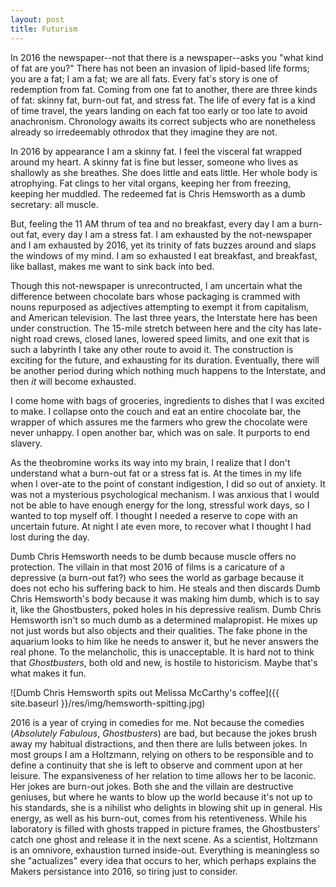 ```yaml
---
layout: post
title: Futurism
---
```


In 2016 the newspaper--not that there is a newspaper--asks you "what kind of fat are you?" There has not been an invasion of lipid-based life forms; you are a fat; I am a fat; we are all fats. Every fat's story is one of redemption from fat. Coming from one fat to another, there are three kinds of fat: skinny fat, burn-out fat, and stress fat. The life of every fat is a kind of time travel, the years landing on each fat too early or too late to avoid anachronism. Chronology awaits its correct subjects who are nonetheless already so irredeemably othrodox that they imagine they are not.

In 2016 by appearance I am a skinny fat. I feel the visceral fat wrapped around my heart. A skinny fat is fine but lesser, someone who lives as shallowly as she breathes. She does little and eats little. Her whole body is atrophying. Fat clings to her vital organs, keeping her from freezing, keeping her muddled. The redeemed fat is Chris Hemsworth as a dumb secretary: all muscle.

But, feeling the 11 AM thrum of tea and no breakfast, every day I am a burn-out fat, every day I am a stress fat. I am exhausted by the not-newspaper and I am exhausted by 2016, yet its trinity of fats buzzes around and slaps the windows of my mind. I am so exhausted I eat breakfast, and breakfast, like ballast, makes me want to sink back into bed.

Though this not-newspaper is unrecontructed, I am uncertain what the difference between chocolate bars whose packaging is crammed with nouns repurposed as adjectives attempting to exempt it from capitalism, and American television. The last three years, the Interstate here has been under construction. The 15-mile stretch between here and the city has late-night road crews, closed lanes, lowered speed limits, and one exit that is such a labyrinth I take any other route to avoid it. The construction is exciting for the future, and exhausting for its duration. Eventually, there will be another period during which nothing much happens to the Interstate, and then *it* will become exhausted.

I come home with bags of groceries, ingredients to dishes that I was excited to make. I collapse onto the couch and eat an entire chocolate bar, the wrapper of which assures me the farmers who grew the chocolate were never unhappy. I open another bar, which was on sale. It purports to end slavery.

As the theobromine works its way into my brain, I realize that I don't understand what a burn-out fat or a stress fat is. At the times in my life when I over-ate to the point of constant indigestion, I did so out of anxiety. It was not a mysterious psychological mechanism. I was anxious that I would not be able to have enough energy for the long, stressful work days, so I wanted to top myself off. I thought I needed a reserve to cope with an uncertain future. At night I ate even more, to recover what I thought I had lost during the day.

Dumb Chris Hemsworth needs to be dumb because muscle offers no protection. The villain in that most 2016 of films is a caricature of a depressive (a burn-out fat?) who sees the world as garbage because it does not echo his suffering back to him. He steals and then discards Dumb Chris Hemsworth's body because it was making him dumb, which is to say it, like the Ghostbusters, poked holes in his depressive realism. Dumb Chris Hemsworth isn't so much dumb as a determined malapropist. He mixes up not just words but also objects and their qualities. The fake phone in the aquarium looks to him like he needs to answer it, but he never answers the real phone. To the melancholic, this is unacceptable. It is hard not to think that *Ghostbusters*, both old and new, is hostile to historicism. Maybe that's what makes it fun.

![Dumb Chris Hemsworth spits out Melissa McCarthy's coffee]({{ site.baseurl }}/res/img/hemsworth-spitting.jpg)

2016 is a year of crying in comedies for me. Not because the comedies (*Absolutely Fabulous*, *Ghostbusters*) are bad, but because the jokes brush away my habitual distractions, and then there are lulls between jokes. In most groups I am a Holtzmann, relying on others to be responsible and to define a continuity that she is left to observe and comment upon at her leisure. The expansiveness of her relation to time allows her to be laconic. Her jokes are burn-out jokes. Both she and the villain are destructive geniuses, but where he wants to blow up the world because it's not up to his standards, she is a nihilist who delights in blowing shit up in general. His energy, as well as his burn-out, comes from his retentiveness. While his laboratory is filled with ghosts trapped in picture frames, the Ghostbusters' catch one ghost and release it in the next scene. As a scientist, Holtzmann is an omnivore, exhaustion turned inside-out. Everything is meaningless so she "actualizes" every idea that occurs to her, which perhaps explains the Makers persistance into 2016, so tiring just to consider.